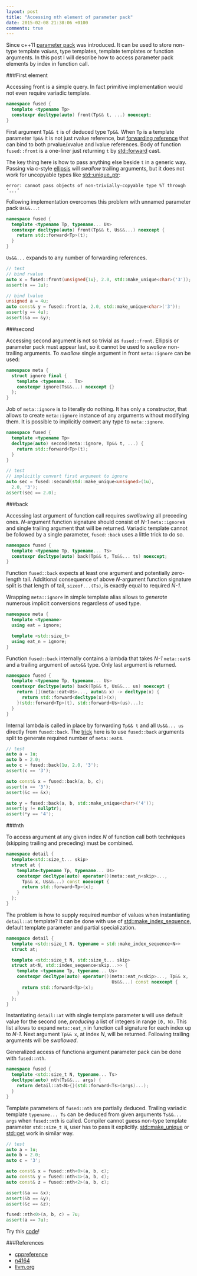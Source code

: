 ```yaml
---
layout: post
title: "Accessing nth element of parameter pack"
date: 2015-02-08 21:38:06 +0100
comments: true
---
```


Since c++11 [parameter pack][cppreference_parameter_pack] was introduced.
It can be used to store non-type template _values_, type templates,
template templates or function arguments. In this post I will describe
how to access parameter pack elements by index in function call.

###First element

Accessing front is a simple query.
In fact primitive implementation would not even
require variadic template.

``` cpp
namespace fused {
  template <typename Tp>
  constexpr decltype(auto) front(Tp&& t, ...) noexcept;
}
```

First argument `Tp&& t` is of deduced type `Tp&&`.
When `Tp` is a template parameter `Tp&&` it is not just
rvalue reference, but [forwarding reference][n4164]
that can bind to both prvalue/xvalue and lvalue references.
Body of function `fused::front` is a one-liner just
returning `t` by [std::forward][cppreference_forward] cast.

The key thing here is how to pass anything else beside `t`
in a generic way. Passing via c-style [ellipsis][cppreference_ellipsis]
will _swallow_ trailing arguments, but it does not work for
uncopyable types like [std::unique_ptr][cppreference_unique_ptr]:

```
error: cannot pass objects of non-trivially-copyable type %T through ‘...’
```

Following implementation overcomes this problem
with unnamed parameter pack `Us&&...`:

``` cpp
namespace fused {
  template <typename Tp, typename... Us>
  constexpr decltype(auto) front(Tp&& t, Us&&...) noexcept {
    return std::forward<Tp>(t);
  }
}
```

`Us&&...` expands to any number of forwarding references.

``` cpp
// test
// bind rvalue
auto x = fused::front(unsigned{1u}, 2.0, std::make_unique<char>('3'));
assert(x == 1u);

// bind lvalue
unsigned a = 4u;
auto const& y = fused::front(a, 2.0, std::make_unique<char>('3'));
assert(y == 4u);
assert(&a == &y);
```

###second

Accessing second argument is not so trivial as `fused::front`.
Ellipsis or parameter pack must appear last,
so it cannot be used to _swallow_ non-trailing arguments.
To _swallow_ single argument in front `meta::ignore` can be used:

``` cpp
namespace meta {
  struct ignore final {
    template <typename... Ts>
    constexpr ignore(Ts&&...) noexcept {}
  };
}
```

Job of `meta::ignore` is to literally do nothing. It has only
a constructor, that allows to create `meta::ignore` instance
of any arguments without modifying them. It is possible to
implicitly convert any type to `meta::ignore`.

``` cpp
namespace fused {
  template <typename Tp>
  decltype(auto) second(meta::ignore, Tp&& t, ...) {
    return std::forward<Tp>(t);
  }
}
```

``` cpp
// test
// implicitly convert first argument to ignore
auto sec = fused::second(std::make_unique<unsigned>(1u),
  2.0, '3');
assert(sec == 2.0);
```

###back

Accessing last argument of function call requires _swallowing_
all preceding ones. _N_-argument
function signature should consist of _N-1_ `meta::ignore`s
and single trailing argument that will be returned.
Variadic template cannot be followed by a single parameter,
`fused::back` uses a little trick to do so.

``` cpp
namespace fused {
  template <typename Tp, typename... Ts>
  constexpr decltype(auto) back(Tp&& t, Ts&&... ts) noexcept;
}
```

Function `fused::back` expects at least one argument
and potentially zero-length tail. Additional consequence of above
_N_-argument function signature split is that length of tail, `sizeof...(Ts)`,
is exactly equal to required _N-1_.

Wrapping `meta::ignore` in simple template alias allows to _generate_ numerous
implicit conversions regardless of used type.

``` cpp
namespace meta {
  template <typename>
  using eat = ignore;

  template <std::size_t>
  using eat_n = ignore;
}
```

Function `fused::back` internally contains a lambda that
takes _N-1_ `meta::eat`s and a trailing argument of `auto&&` type.
Only last argument is returned.

``` cpp
namespace fused {
  template <typename Tp, typename... Us>
  constexpr decltype(auto) back(Tp&& t, Us&&... us) noexcept {
    return [](meta::eat<Us>..., auto&& x) -> decltype(x) {
      return std::forward<decltype(x)>(x);
    }(std::forward<Tp>(t), std::forward<Us>(us)...);
  }
}
```

Internal lambda is called in place
by forwarding `Tp&& t` and all `Us&&... us` directly from `fused::back`.
The [trick][rsmith_trick] here is to use `fused::back`
arguments split to generate required number of `meta::eat`s.

``` cpp
// test
auto a = 1u;
auto b = 2.0;
auto c = fused::back(1u, 2.0, '3');
assert(c == '3');

auto const& x = fused::back(a, b, c);
assert(x == '3');
assert(&c == &x);

auto y = fused::back(a, b, std::make_unique<char>('4'));
assert(y != nullptr);
assert(*y == '4');
```

###nth

To access argument at any given index _N_ of function call
both techniques (skipping trailing and preceding) must be combined.

``` cpp
namespace detail {
  template<std::size_t... skip>
  struct at {
    template<typename Tp, typename... Us>
    constexpr decltype(auto) operator()(meta::eat_n<skip>...,
      Tp&& x, Us&&...) const noexcept {
      return std::forward<Tp>(x);
    }
  };
}
```

The problem is how to supply required number of values
when instantiating `detail::at` template?
It can be done with use of
[std::make_index_sequence][cppreference_integer_sequence],
default template parameter and partial specialization.

``` cpp
namespace detail {
  template <std::size_t N, typename = std::make_index_sequence<N>>
  struct at;

  template <std::size_t N, std::size_t... skip>
  struct at<N, std::index_sequence<skip...>> {
    template <typename Tp, typename... Us>
    constexpr decltype(auto) operator()(meta::eat_n<skip>..., Tp&& x,
                                        Us&&...) const noexcept {
      return std::forward<Tp>(x);
    }
  };
}
```

Instantiating `detail::at` with single template parameter `N` will
use default value for the second one, _producing_ a list of integers
in range `[0, N)`. This list allows to expand `meta::eat_n`
in function call signature for each index up to _N-1_.
Next argument `Tp&& x`, at index _N_, will be returned.
Following trailing arguments will be _swallowed_.

Generalized access of functiona argument parameter pack
can be done with `fused::nth`.

``` cpp
namespace fused {
  template <std::size_t N, typename... Ts>
  decltype(auto) nth(Ts&&... args) {
    return detail::at<N>{}(std::forward<Ts>(args)...);
  }
}
```

Template parameters of `fused::nth` are partially deduced.
Trailing variadic template `typename... Ts` can be deduced from
given arguments `Ts&&... args` when `fused::nth` is called.
Compiler cannot guess non-type template parameter `std::size_t N`,
user has to pass it explicitly.
[std::make_unique][cppreference_make_unique] or
[std::get][cppreference_get_tuple] work in similar way.


``` cpp
// test
auto a = 1u;
auto b = 2.0;
auto c = '3';

auto const& x = fused::nth<0>(a, b, c);
auto const& y = fused::nth<1>(a, b, c);
auto const& z = fused::nth<2>(a, b, c);

assert(&a == &x);
assert(&b == &y);
assert(&c == &z);

fused::nth<0>(a, b, c) = 7u;
assert(a == 7u);
```

Try this [code][code_sample]!

###References

* [cppreference]
* [n4164]
* [llvm.org][rsmith_trick]

[cppreference]:                        http://en.cppreference.com
[cppreference_parameter_pack]:         http://en.cppreference.com/w/cpp/language/parameter_pack
[cppreference_ellipsis]:               http://en.cppreference.com/w/cpp/language/variadic_arguments
[cppreference_forward]:                http://en.cppreference.com/w/cpp/utility/forward
[cppreference_unique_ptr]:             http://en.cppreference.com/w/cpp/memory/unique_ptr
[cppreference_make_unique]:            http://en.cppreference.com/w/cpp/memory/unique_ptr/make_unique
[cppreference_get_tuple]:              http://en.cppreference.com/w/cpp/utility/tuple/get
[cppreference_integer_sequence]:       http://en.cppreference.com/w/cpp/utility/integer_sequence
[n4164]:                               http://www.open-std.org/jtc1/sc22/wg21/docs/papers/2014/n4164.pdf
[rsmith_trick]:                        http://llvm.org/bugs/show_bug.cgi?id=13263
[code_sample]:                         http://coliru.stacked-crooked.com/a/ab5f39be452d9448
